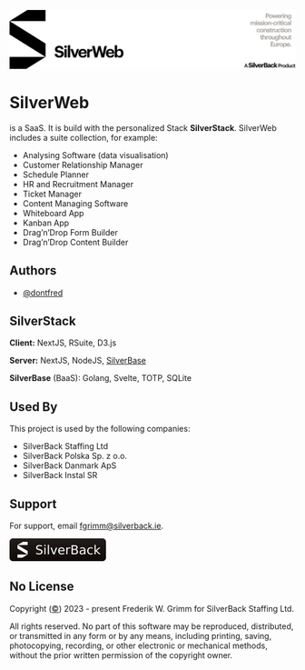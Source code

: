 ![SilverWeb by SilverBack](./README/SilverWebBanner.svg)


# SilverWeb

is a SaaS. It is build with the personalized Stack **SilverStack**. SilverWeb includes a suite collection, for example: 

- Analysing Software (data visualisation)
- Customer Relationship Manager
- Schedule Planner 
- HR and Recruitment Manager
- Ticket Manager
- Content Managing Software 
⠀
- Whiteboard App
- Kanban App
- Drag’n’Drop Form Builder
- Drag’n’Drop Content Builder

## Authors

- [@dontfred](https://www.github.com/dontfred)


## SilverStack

**Client:** NextJS, RSuite, D3.js

**Server:** NextJS, NodeJS, [SilverBase](https://github.com/DontFred/SilverBase)

**SilverBase** (BaaS): Golang, Svelte, TOTP, SQLite


## Used By

This project is used by the following companies:

- SilverBack Staffing Ltd
- SilverBack Polska Sp. z o.o.
- SilverBack Danmark ApS
- SilverBack Instal SR

## Support

For support, email fgrimm@silverback.ie.

[![SilverBack](./README/SilverBackIcon.svg)](https://silverback.ie/)

## No License

Copyright ([©](https://www.ipoi.gov.ie/en/types-of-ip/copyright1/understanding-copyright/the-copyright-notice-and-symbol-%C2%A9/)) 2023 - present Frederik W. Grimm for SilverBack Staffing Ltd.

All rights reserved. No part of this software may be reproduced, distributed, or transmitted in any form or by any means, including printing, saving, photocopying, recording, or other electronic or mechanical methods, without the prior written permission of the copyright owner.

